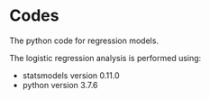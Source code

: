 # Codes
The python code for regression models.

The logistic regression analysis is performed using:

* statsmodels version 0.11.0 
* python version 3.7.6
